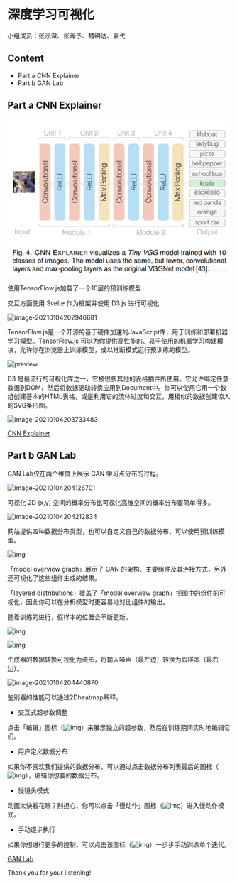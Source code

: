 # 深度学习可视化

小组成员：张泓潋、张瀚予、魏明达、袁弋

<!-- .slide -->

## Content

- Part a      CNN Explainer
- Part b      GAN Lab 

<!-- .slide -->

## Part a      CNN Explainer

![image-20210104202804015](https://github.com/PeytonZhang1/Data_Visualization/blob/master/image-20210104202804015.png)

使用TensorFlow.js加载了一个10层的预训练模型

交互方面使用 Svelte 作为框架并使用 D3.js 进行可视化

<!-- .slide -->

![image-20210104202946681](C:\Users\Administrator\AppData\Roaming\Typora\typora-user-images\image-20210104202946681.png)

TensorFlow.js是一个开源的基于硬件加速的JavaScript库，用于训练和部署机器学习模型。TensorFlow.js 可以为你提供高性能的、易于使用的机器学习构建模块，允许你在浏览器上训练模型，或以推断模式运行预训练的模型。

<!-- .slide -->

![preview](https://pic1.zhimg.com/v2-0f4a1268171a38fc4b058822dee8ccec_r.jpg)

D3 是最流行的可视化库之一，它被很多其他的表格插件所使用。它允许绑定任意数据到DOM，然后将数据驱动转换应用到Document中。你可以使用它用一个数组创建基本的HTML表格，或是利用它的流体过度和交互，用相似的数据创建惊人的SVG条形图。

<!-- .slide -->

![image-20210104203733483](C:\Users\Administrator\AppData\Roaming\Typora\typora-user-images\image-20210104203733483.png)

[CNN Explainer](https://poloclub.github.io/cnn-explainer/)  

<!-- .slide -->

## Part b  GAN Lab

GAN Lab仅在两个维度上展示 GAN 学习点分布的过程。

![image-20210104204126701](C:\Users\Administrator\AppData\Roaming\Typora\typora-user-images\image-20210104204126701.png)

可视化 2D (x,y) 空间的概率分布比可视化高维空间的概率分布要简单得多。

<!-- .slide -->

![image-20210104204212834](C:\Users\Administrator\AppData\Roaming\Typora\typora-user-images\image-20210104204212834.png)

网站提供四种数据分布类型，也可以自定义自己的数据分布，可以使用预训练模型。

<!-- .slide -->

![img](https://image.jiqizhixin.com/uploads/editor/20b3b2e6-4e04-42a6-a376-0e438e2c17ae/1536577470769.png)

「model overview graph」展示了 GAN 的架构、主要组件及其连接方式，另外还可视化了这些组件生成的结果。

 「layered distributions」覆盖了「model overview graph」视图中的组件的可视化，因此你可以在分析模型时更容易地对比组件的输出。

<!-- .slide -->

随着训练的进行，假样本的位置会不断更新。

![img](https://image.jiqizhixin.com/uploads/editor/6b218984-9ce5-4dfc-aba6-8c93b2401939/02.gif)



<!-- .slide -->

![img](https://image.jiqizhixin.com/uploads/editor/2968c6a6-fa77-408f-9493-740e94b19d3a/1536577470885.png)

生成器的数据转换可视化为流形，将输入噪声（最左边）转换为假样本（最右边）。

<!-- .slide -->

![image-20210104204440870](C:\Users\Administrator\AppData\Roaming\Typora\typora-user-images\image-20210104204440870.png)

鉴别器的性能可以通过2Dheatmap解释。

<!-- .slide -->

- 交互式超参数调整

点击「编辑」图标（![img](https://image.jiqizhixin.com/uploads/editor/0feb0ce0-fa51-4710-866b-e826202493dc/1536577471174.png)）来展示独立的超参数，然后在训练期间实时地编辑它们。

- 用户定义数据分布

如果你不喜欢我们提供的数据分布，可以通过点击数据分布列表最后的图标（![img](https://image.jiqizhixin.com/uploads/editor/dfeb4467-08c4-4e1e-a205-ffc8a2e330bb/1536577471337.png)），编辑你想要的数据分布。
<!-- .slide -->
- 慢镜头模式

动画太快看花眼？别担心，你可以点击「慢动作」图标（![img](https://image.jiqizhixin.com/uploads/editor/331fad22-7096-44c2-bbb1-fa12944d5c29/1536577471433.png)）进入慢动作模式。

- 手动逐步执行

如果你想进行更多的控制，可以点击该图标（![img](https://image.jiqizhixin.com/uploads/editor/50713379-dad9-4249-bc36-7fb0e72350ae/1536577471477.png)）一步步手动训练单个迭代。

[GAN Lab](https://poloclub.github.io/ganlab/) 

<!-- .slide -->

Thank you for your listening!
